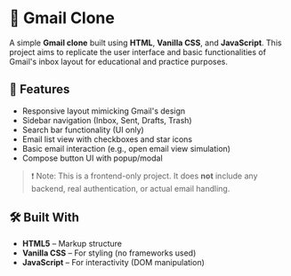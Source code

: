 # 📧 Gmail Clone

A simple **Gmail clone** built using **HTML**, **Vanilla CSS**, and **JavaScript**.
This project aims to replicate the user interface and basic functionalities of Gmail's inbox layout for educational and practice purposes.

## 🚀 Features

- Responsive layout mimicking Gmail's design
- Sidebar navigation (Inbox, Sent, Drafts, Trash)
- Search bar functionality (UI only)
- Email list view with checkboxes and star icons
- Basic email interaction (e.g., open email view simulation)
- Compose button UI with popup/modal

> ❗ Note: This is a frontend-only project. It does **not** include any backend, real authentication, or actual email handling.

## 🛠️ Built With

- **HTML5** – Markup structure
- **Vanilla CSS** – For styling (no frameworks used)
- **JavaScript** – For interactivity (DOM manipulation)
